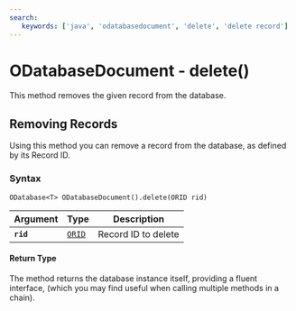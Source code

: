 ```yaml
---
search:
   keywords: ['java', 'odatabasedocument', 'delete', 'delete record']
---
```


# ODatabaseDocument - delete()

This method removes the given record from the database.

## Removing Records

Using this method you can remove a record from the database, as defined by its Record ID.

### Syntax

```
ODatabase<T> ODatabaseDocument().delete(ORID rid)
```

| Argument | Type | Description |
|---|---|---|
| **`rid`** | [`ORID`](../ORID.md) | Record ID to delete |

#### Return Type

The method returns the database instance itself, providing a fluent interface, (which you may find useful when calling multiple methods in a chain).

